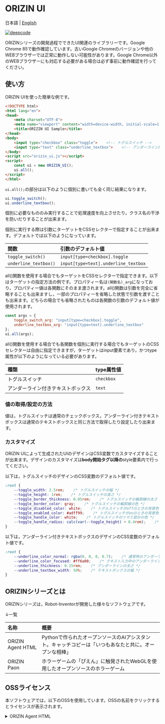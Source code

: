 # ORIZIN UI

日本語 | [English](README_en.md)

[![deepcode](https://www.deepcode.ai/api/gh/badge?key=eyJhbGciOiJIUzI1NiIsInR5cCI6IkpXVCJ9.eyJwbGF0Zm9ybTEiOiJnaCIsIm93bmVyMSI6IlJvYm90LUludmVudG9yIiwicmVwbzEiOiJPUklaSU4tVUkiLCJpbmNsdWRlTGludCI6ZmFsc2UsImF1dGhvcklkIjoxOTUwNCwiaWF0IjoxNjAxNDgwMDM3fQ.6SSplvJLANbclZT-dLtCYyz-tYTmFlI5SFwiWuC1Ykc)](https://www.deepcode.ai/app/gh/Robot-Inventor/ORIZIN-UI/_/dashboard?utm_content=gh%2FRobot-Inventor%2FORIZIN-UI)

ORIZINシリーズの開発過程でできたUI関連のライブラリーです。Google Chrome 85で動作確認しています。古いGoogle Chromeのバージョンや他のWEBブラウザーでは正常に動作しない可能性があります。Google Chrome以外のWEBブラウザーにも対応する必要がある場合は必ず事前に動作確認を行ってください。

## 使い方

ORIZIN UIを使った簡単な例です。

```html
<!DOCTYPE html>
<html lang="en">
<head>
    <meta charset="UTF-8">
    <meta name="viewport" content="width=device-width, initial-scale=1.0">
    <title>ORIZIN UI Sample</title>
</head>
<body>
    <input type="checkbox" class="toggle">    <!-- トグルスイッチ -->
    <input type="text" class="underline_textbox">    <!-- アンダーライン付きテキストボックス -->
</body>
<script src="orizin_ui.js"></script>
<script>
    const ui = new ORIZIN_UI();
    ui.all();
</script>
</html>
```

``ui.all();``の部分は以下のように個別に書いても全く同じ結果になります。

```javascript
ui.toggle_switch();
ui.underline_textbox();
```

個別に必要なもののみ実行することで処理速度を向上させたり，クラス名の干渉を防いだりすることが出来ます。

個別に実行する際は引数にターゲットをCSSセレクターで指定することが出来ます。デフォルトでは以下のようになっています。

|関数|引数のデフォルト値|
|:--|:--|
|``toggle_switch()``|``input[type=checkbox].toggle``|
|``underline_textbox()``|``input[type=text].underline_textbox``|

all()関数を使用する場合でもターゲットをCSSセレクターで指定できます。以下はターゲットの指定方法の例です。プロパティー名は``(関数名)_arg``になっており，プロパティー値は各関数にそのまま渡されます。all()関数は引数を完全に省略することも出来ますし，一部のプロパティーを省略した状態で引数を渡すことも出来ます。どちらの場合でも省略されたものは各関数の引数のデフォルト値が使用されます。

```javascript
const args = {
    toggle_switch_arg: "input[type=checkbox].toggle",
    underline_textbox_arg: "input[type=text].underline_textbox"
};
ui.all(args);
```

all()関数を使用する場合でも各関数を個別に実行する場合でもターゲットのCSSセレクターは自由に指定できますが，ターゲットはinput要素であり，かつtype属性が以下のようになっている必要があります。

|種類|type属性値|
|:--|:--|
|トグルスイッチ|``checkbox``|
|アンダーライン付きテキストボックス|``text``|

### 値の取得/設定の方法

値は，トグルスイッチは通常のチェックボックス，アンダーライン付きテキストボックスは通常のテキストボックスと同じ方法で取得したり設定したり出来ます。

### カスタマイズ

ORIZIN UIによって生成されたUIのデザインはCSS変数でカスタマイズすることが出来ます。デザインのカスタマイズは**body開始タグ以降の**style要素内で行ってください。

以下は，トグルスイッチのデザインのCSS変数のデフォルト値です。

```css
:root {
    --toggle_width: 2.5rem;    /* トグルスイッチの幅 */
    --toggle_height: 1rem;    /* トグルスイッチの高さ */
    --toggle_border_thickness: 0.05rem;    /* トグルスイッチの輪郭線の太さ */
    --toggle_border_color: gray;    /* トグルスイッチの輪郭線の色 */
    --toggle_disabled_color: white;    /* トグルスイッチがoffのときの背景色 */
    --toggle_enabled_color: #adff99;    /* トグルスイッチがonのときの背景色 */
    --toggle_handle_color: white;    /* トグルスイッチのツマミ部分の色 */
    --toggle_handle_radius: calc(var(--toggle_height) + 0.4rem);    /* トグルスイッチのツマミの直径 */
}
```

以下は，アンダーライン付きテキストボックスのデザインのCSS変数のデフォルト値です。

```css
:root {
    --underline_color_normal: rgba(0, 0, 0, 0.7);    /* 通常時のアンダーラインの色 */
    --underline_color_focused: #ff6a00;    /* テキスト入力中のアンダーラインの色 */
    --underline_thickness: 0.15rem;    /* アンダーラインの太さ */
    --underline_textbox_width: 50%;    /* テキストボックスの幅 */
}
```

## ORIZINシリーズとは

ORIZINシリーズは，Robot-Inventorが開発した様々なソフトウェアです。

↓一覧

|名称|概要|
|:--|:--|
|ORIZIN Agent HTML|Pythonで作られたオープンソースのAIアシスタント。キャッチコピーは「いつもあなたと共に。オープンな相棒」|
|ORIZIN Paon|ホラーゲームの「ぴえん」に触発されたWebGLを使用したオープンソースのホラーゲーム|

## OSSライセンス

本ソフトウェアでは，以下のOSSを使用しています。OSSの名前をクリックするとライセンスが表示されます。

<details>
    <summary>ORIZIN Agent HTML</summary>
MIT License

Copyright (c) 2019 - 2020 Robot-Inventor

Permission is hereby granted, free of charge, to any person obtaining a copy
of this software and associated documentation files (the "Software"), to deal
in the Software without restriction, including without limitation the rights
to use, copy, modify, merge, publish, distribute, sublicense, and/or sell
copies of the Software, and to permit persons to whom the Software is
furnished to do so, subject to the following conditions:

The above copyright notice and this permission notice shall be included in all
copies or substantial portions of the Software.

THE SOFTWARE IS PROVIDED "AS IS", WITHOUT WARRANTY OF ANY KIND, EXPRESS OR
IMPLIED, INCLUDING BUT NOT LIMITED TO THE WARRANTIES OF MERCHANTABILITY,
FITNESS FOR A PARTICULAR PURPOSE AND NONINFRINGEMENT. IN NO EVENT SHALL THE
AUTHORS OR COPYRIGHT HOLDERS BE LIABLE FOR ANY CLAIM, DAMAGES OR OTHER
LIABILITY, WHETHER IN AN ACTION OF CONTRACT, TORT OR OTHERWISE, ARISING FROM,
OUT OF OR IN CONNECTION WITH THE SOFTWARE OR THE USE OR OTHER DEALINGS IN THE
SOFTWARE.
</details>
